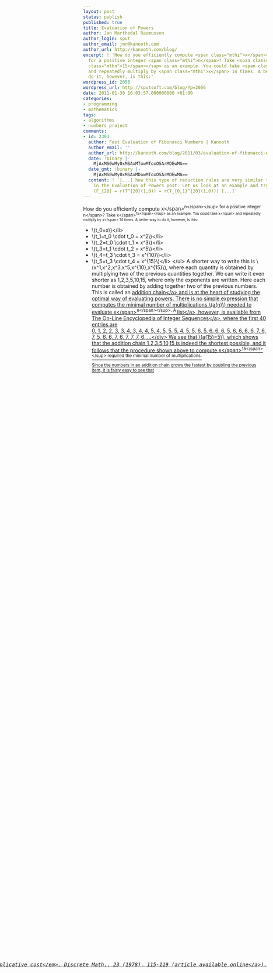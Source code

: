 ```yaml
---
layout: post
status: publish
published: true
title: Evaluation of Powers
author: Jan Marthedal Rasmussen
author_login: sput
author_email: jmr@kanooth.com
author_url: http://kanooth.com/blog/
excerpt: ! 'How do you efficiently compute <span class="mthi">x</span><sup><span class="mthi">n</span></sup>
  for a positive integer <span class="mthi">n</span>? Take <span class="mthi">x</span><sup><span
  class="mthn">15</span></sup> as an example. You could take <span class="mthi">x</span>
  and repeatedly multiply by <span class="mthi">x</span> 14 times. A better way to
  do it, however, is this:'
wordpress_id: 2056
wordpress_url: http://sputsoft.com/blog/?p=2056
date: 2011-01-30 16:03:57.000000000 +01:00
categories:
- programming
- mathematics
tags:
- algorithms
- numbers project
comments:
- id: 2303
  author: Fast Evaluation of Fibonacci Numbers | Kanooth
  author_email: ''
  author_url: http://kanooth.com/blog/2011/03/evaluation-of-fibonacci-numbers.html
  date: !binary |-
    MjAxMS0wMy0xMSAxMTowMToxOSArMDEwMA==
  date_gmt: !binary |-
    MjAxMS0wMy0xMSAxMDowMToxOSArMDEwMA==
  content: ! '[...] how this type of reduction rules are very similar to those found
    in the Evaluation of Powers post. Let us look at an example and try to evaluate
    (F_{20} = r(T^{20}(1,0)) = r(T_{0,1}^{20}(1,0))) [...]'
---
```

How do you efficiently compute <span class="mthi">x<&#47;span><sup><span class="mthi">n<&#47;span><&#47;sup> for a positive integer <span class="mthi">n<&#47;span>? Take <span class="mthi">x<&#47;span><sup><span class="mthn">15<&#47;span><&#47;sup> as an example. You could take <span class="mthi">x<&#47;span> and repeatedly multiply by <span class="mthi">x<&#47;span> 14 times. A better way to do it, however, is this:
<a id="more"></a><a id="more-2056"></a>
<ul>
	<li>\(t_0=x\)<&#47;li>
	<li>\(t_1=t_0 \cdot t_0 = x^2\)<&#47;li>
	<li>\(t_2=t_0 \cdot t_1 = x^3\)<&#47;li>
	<li>\(t_3=t_1 \cdot t_2 = x^5\)<&#47;li>
	<li>\(t_4=t_3 \cdot t_3 = x^{10}\)<&#47;li>
	<li>\(t_5=t_3 \cdot t_4 = x^{15}\)<&#47;li>
<&#47;ul>
A shorter way to write this is \(x^1,x^2,x^3,x^5,x^{10},x^{15}\), where each quantity is obtained by multiplying two of the previous quantities together. We can write it even shorter as 1,2,3,5,10,15, where only the exponents are written. Here each number is obtained by adding together two of the previous numbers. This is called an <a href="http:&#47;&#47;en.wikipedia.org&#47;wiki&#47;Addition_chain">addition chain<&#47;a> and is at the heart of studying the optimal way of evaluating powers. There is no simple expression that computes the minimal number of multiplications \(a(n)\) needed to evaluate <span class="mthi">x<&#47;span><sup><span class="mthi">n<&#47;span><&#47;sup>. A <a href="http:&#47;&#47;oeis.org&#47;A003313">list<&#47;a>, however, is available from <a href="http:&#47;&#47;oeis.org">The On-Line Encyclopedia of Integer Sequences<&#47;a>, where the first 40 entries are
<div class="display-block">0, 1, 2, 2, 3, 3, 4, 3, 4, 4, 5, 4, 5, 5, 5, 4, 5, 5, 6, 5, 6, 6, 6, 5, 6, 6, 6, 6, 7, 6, 7, 5, 6, 6, 7, 6, 7, 7, 7, 6, ...<&#47;div>
We see that \(a(15)=5\), which shows that the addition chain 1,2,3,5,10,15 is indeed the shortest possible, and it follows that the procedure shown above to compute <span class="mthi">x<&#47;span><sup><span class="mthn">15<&#47;span><&#47;sup> required the minimal number of multiplications.

Since the numbers in an addition chain grows the fastest by doubling the previous item, it is fairly easy to see that
<div style="float: right;">(1)<&#47;div>
\[
a(n) \geq \lceil \log_2(n) \rceil \quad .
\]
<div style="float: right;"><img src="&#47;book&#47;taocp2.jpg" alt="" &#47;><a href="&#47;book&#47;link.php?id=taocp2"><&#47;a><&#47;div>
(This, and other results related to the evaluation of powers and addition chains can be found in <a href="&#47;book&#47;link.php?id=taocp2">The Art of Computer Programming, Volume 2<&#47;a>, Section 4.6.3.)

An algorithm that comes close to this optimal bound is the binary method, which relies on these simple relations:
<ul>
	<li>\(x^0 = 1\)<&#47;li>
	<li>\(x^{2k} = (x^k)^2\)<&#47;li>
	<li>\(x^{2k+1} = x \cdot x^{2k}\)<&#47;li>
<&#47;ul>
A recursive algorithm could readily be made from these, but we wish to have an iterative algorithm. The key here is to consider the slightly more general problem of evaluating \(y \cdot x^n\). Here we have the relations:
<ul>
	<li>\(y \cdot x^0 = y\)<&#47;li>
	<li>\(y \cdot x^{2k} = y \cdot (x^2)^k\)<&#47;li>
	<li>\(y \cdot x^{2k+1} = (y \cdot x) \cdot x^{2k}\)<&#47;li>
<&#47;ul>
This leads immediately to the following <span class="sputcode">C++<&#47;span> code:
<pre class="sputcode">number_t power(number_t y, number_t x, unsigned n) {
  while (n) {
    if (n % 2 == 0) {
      x *= x;
      n &#47;= 2;
    } else {
      y *= x;
      n--;
    }
  }
  return y;
}<&#47;pre>
A slightly improved version (and maybe a bit less elegant) is the following:
<pre class="sputcode">number_t power(number_t y, number_t x, unsigned n) {
  if (!n) return y;
  while (n > 1) {
    if (n &amp; 1) y *= x;
    x *= x;
    n >>= 1;
  }
  return y*x;
}<&#47;pre>
This algorithm performs \(\lfloor \log_2 n \rfloor\) multiplications of the type \(x \leftarrow x^2\) and \(\nu(n)\) multiplications of the type \(y \leftarrow y \cdot x\), where \(\nu(n)\) is the number of 1s in the binary representation of <span class="mthi">n<&#47;span>, so all in all it requires
\[
\lfloor \log_2 n \rfloor + \nu(n)
\]
multiplications (sequence <a href="http:&#47;&#47;oeis.org&#47;A056792">A056792<&#47;a> at <a href="http:&#47;&#47;oeis.org">OEIS<&#47;a>).

So now we can evaluate \(y \cdot x^n\) fairly efficiently. To evaluate \(x^n\) we can simply use this routine by setting \(y=1\). But that wastes one multiplication because the first time we perform \(y \leftarrow y \cdot x\) it will be redundant. Instead we could use <span class="sputcode">power(x, x, n-1)<&#47;span>, but that could increase the number of multiplications for even <span class="mthi">n<&#47;span>. A good way to evaluate \(x^n\) is this:
<pre class="sputcode">number_t power(number_t x, unsigned n) {
  if (!n) return (T) 1;
  while (!(n &amp; 1)) {
    x *= x;
    n >>= 1;
  }
  return power(x, x, n-1);
}<&#47;pre>
This way, when executing <span class="sputcode">power(x, x, n-1)<&#47;span>, <span class="sputcode">n<&#47;span> will always be uneven. This saves one multiplication compared to using just <span class="sputcode">power(1, x, n)<&#47;span>, so it requires
\[
\lfloor \log_2 n \rfloor + \nu(n) - 1
\]
multiplications (sequence <a href="http:&#47;&#47;oeis.org&#47;A014701">A014701<&#47;a> at <a href="http:&#47;&#47;oeis.org">OEIS<&#47;a>).

As mentioned above, this algorithm is not optimal, but it is not bad either. In fact, 15 is the smallest value of <span class="mthi">n<&#47;span> for which the binary algorithm does not use the minimal number of multiplications. Figure 1 below compares the number of multiplications needed by the binary algorithm to the minimal number possible.

[caption id="" align="alignnone" width="640" caption="Figure 1. Number of multiplications used to evaluate the nth power."]<a href="http:&#47;&#47;www.flickr.com&#47;photos&#47;janmr&#47;6163382115&#47;" title="Evaluation of powers by janmarthedal, on Flickr"><img src="http:&#47;&#47;farm7.static.flickr.com&#47;6171&#47;6163382115_293f4457db_z.jpg" width="640" height="480" alt="Evaluation of powers"><&#47;a>[&#47;caption]

Note also that we have only talked about minimizing the number of multiplications. What if a different cost is associated with each multiplication? For instance, the basic multiple-precision multiplication algorithm described in an <a href="&#47;blog&#47;2009&#47;07&#47;implementing-multiple-precision-arithmetic-part-1.html">earlier post<&#47;a> has a cost propertional to \(m \times n\) if the factors have <span class="mthi">m<&#47;span> and <span class="mthi">n<&#47;span> digits, respectively. Using this cost model, the binary algorithm <em>is<&#47;em> actually optimal. This was shown by R. L. Graham, A. C.-C. Yao, and F.-F. Yao in <em>Addition chains with multiplicative cost<&#47;em>, Discrete Math., 23 (1978), 115-119 (article available <a href="http:&#47;&#47;www.math.ucsd.edu&#47;~ronspubs&#47;#78">online<&#47;a>).
